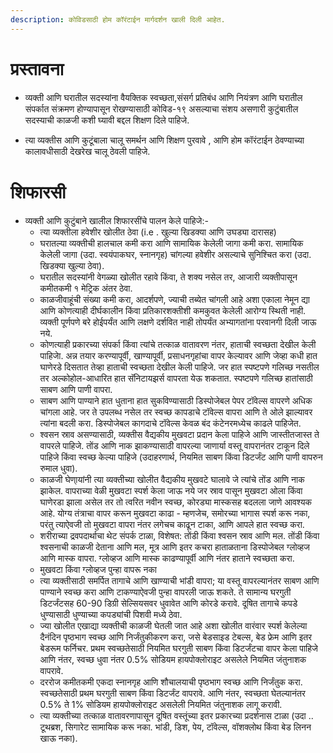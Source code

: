 ```yaml
---
description: कोविडसाठी होम कॉरंटाईन मार्गदर्शन खाली दिली आहेत.
---
```



# प्रस्तावना 
*	व्यक्ती आणि घरातील सदस्यांना वैयक्तिक स्वच्छता,संसर्ग प्रतिबंध आणि नियंत्रण आणि घरातील संपर्कात संक्रमण होण्यापासून रोखण्यासाठी कोविड-१९ असल्याचा संशय असणारी कुटुंबातील सदस्याची काळजी कशी घ्यावी बद्दल शिक्षण दिले पाहिजे.

*	त्या व्यक्तीस आणि कुटूंबाला चालू समर्थन आणि शिक्षण पुरवावे , आणि होम कॉरंटाईन ठेवण्याच्या कालावधीसाठी देखरेख चालू ठेवली पाहिजे.

# शिफारसी 
*	व्यक्ती आणि कुटुंबाने खालील शिफारसींचे पालन केले पाहिजे:-
    *	त्या व्यक्तीला हवेशीर खोलीत ठेवा (i.e . खुल्या खिडक्या आणि उघड्या दारासह)
    *	घरातल्या व्यक्तीची हालचाल कमी करा आणि सामायिक केलेली जागा कमी करा. सामायिक केलेली जागा (उदा. स्वयंपाकघर, स्नानगृह) चांगल्या हवेशीर असल्याचे सुनिश्चित करा (उदा. खिडक्या खुल्या ठेवा).
    *	घरातील सदस्यांनी वेगळ्या खोलीत रहावे किंवा, ते शक्य नसेल तर, आजारी व्यक्तीपासून कमीतकमी १ मेट्रिक अंतर ठेवा.
    *	काळजीवाहूंची संख्या कमी करा, आदर्शपणे, ज्याची तब्येत चांगली आहे अशा एकाला नेमून द्या आणि कोणत्याही दीर्घकालीन किंवा प्रतिकारशक्तीशी कमकुवत केलेली आरोग्य स्थिती नाही. 
व्यक्ती पूर्णपणे बरे होईपर्यंत आणि लक्षणे दर्शवित नाही तोपर्यंत अभ्यागतांना परवानगी दिली जाऊ नये.
    *	कोणत्याही प्रकारच्या संपर्का किंवा त्यांचे तत्काळ वातावरण नंतर, हाताची स्वच्छता देखील केली पाहिजेा. अन्न तयार करण्यापूर्वी, खाण्यापूर्वी, प्रसाधनगृहांचा वापर केल्यावर आणि जेव्हा कधी हात घाणेरडे दिसतात तेव्हा हाताची स्वच्छता देखील केली पाहिजे. जर हात स्पष्टपणे गलिच्छ नसतील तर अल्कोहोल-आधारित हात सॅनिटायझर्स वापरता येऊ शकतात. स्पष्टपणे गलिच्छ हातांसाठी साबण आणि पाणी वापरा.
    *	साबण आणि पाण्याने हात धुताना हात सुकविण्यासाठी डिस्पोजेबल पेपर टॉवेल्स वापरणे अधिक चांगला आहे. जर ते उपलब्ध नसेल तर स्वच्छ कापडाचे टॉवेल्स वापरा आणि ते ओले झाल्यावर त्यांना बदली करा. डिस्पोजेबल कागदाचे टॉवेल्स केवळ बंद कंटेनरमध्येच काढले पाहिजेत.
    *	श्वसन स्राव असण्यासाठी, व्यक्तीस वैद्यकीय मुखवटा प्रदान केला पाहिजे आणि जास्तीतजास्त ते वापरले पाहिजे. तोंड आणि नाक झाकण्यासाठी वापरल्या जाणार्या वस्तू वापरानंतर टाकून दिले पाहिजे किंवा स्वच्छ केल्या पाहिजे (उदाहरणार्थ, नियमित साबण किंवा डिटर्जंट आणि पाणी वापरुन रुमाल धुवा).
    *	काळजी घेणा्यांनी त्या व्यक्तीच्या खोलीत वैद्यकीय मुखवटे घालावे जे त्यांचे तोंड आणि नाक झाकेल. वापराच्या वेळी मुखवटा स्पर्श केला जाऊ नये जर स्राव पासून मुखवटा ओला किंवा घाणेरडा झाला असेल तर तो त्वरित नवीन स्वच्छ, कोरड्या मास्कसह बदलला जाणे आवश्यक आहे. योग्य तंत्राचा वापर करून मुखवटा काढा - म्हणजेच, समोरच्या भागास स्पर्श करू नका, परंतु त्याऐवजी तो मुखवटा वापरा नंतर लगेचच काढून टाका, आणि आपले हात स्वच्छ करा.
    *	शरीराच्या द्रवपदार्थाचा थेट संपर्क टाळा, विशेषत: तोंडी किंवा श्वसन
स्राव आणि मल. तोंडी किंवा श्वसनाची काळजी देताना आणि मल, मूत्र आणि इतर कचरा हाताळताना डिस्पोजेबल ग्लोव्हज आणि मास्क वापरा. ग्लोव्हज आणि मास्क काढण्यापूर्वी आणि नंतर हाताने स्वच्छता करा.
    *	मुखवटा किंवा ग्लोव्हज पुन्हा वापरू नका
    *	त्या व्यक्तीसाठी समर्पित तागाचे आणि खाण्याची भांडी वापरा; या वस्तू वापरल्यानंतर साबण आणि पाण्याने स्वच्छ करा आणि टाकण्याऐवजी पुन्हा वापरली जाऊ शकते. ते सामान्य घरगुती डिटर्जंटसह 60-90 डिग्री सेल्सियसवर धुवावेत आणि कोरडे करावे. दूषित तागाचे कपडे धुण्यासाठी धुण्याच्या कपड्यांची पिशवी मध्ये ठेवा.
    *	ज्या खोलीत एखाद्या व्यक्तीची काळजी घेतली जात आहे अशा खोलीत वारंवार स्पर्श केलेल्या दैनंदिन पृष्ठभाग स्वच्छ आणि निर्जंतुकीकरण करा, जसे बेडसाइड टेबल्स, बेड फ्रेम आणि इतर बेडरूम फर्निचर. प्रथम स्वच्छतेसाठी नियमित घरगुती साबण किंवा डिटर्जंटचा वापर केला पाहिजे आणि नंतर, स्वच्छ धुवा नंतर 0.5% सोडियम हायपोक्लोराइट असलेले नियमित जंतुनाशक वापरावे.
    *	दररोज कमीतकमी एकदा स्नानगृह आणि शौचालयाची पृष्ठभाग स्वच्छ आणि निर्जंतुक करा. स्वच्छतेसाठी प्रथम घरगुती साबण किंवा डिटर्जंट वापरावे. आणि नंतर, स्वच्छता घेतल्यानंतर 0.5% ते 1% सोडियम हायपोक्लोराइट असलेली नियमित जंतुनाशक लागू करावी.
    *	त्या व्यक्तीच्या तत्काळ वातावरणापासून दूषित वस्तूंच्या इतर प्रकारच्या प्रदर्शनास टाळा (उदा .. टूथब्रश, सिगारेट सामायिक करू नका. भांडी, डिश, पेय, टॉवेल्स, वॉशक्लोथ किंवा बेड लिनन खाऊ नका).


